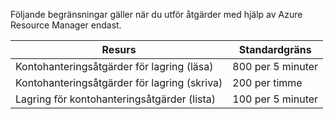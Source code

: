 Följande begränsningar gäller när du utför åtgärder med hjälp av Azure Resource Manager endast.

| Resurs | Standardgräns |
| --- | --- |
| Kontohanteringsåtgärder för lagring (läsa) |800 per 5 minuter |
| Kontohanteringsåtgärder för lagring (skriva) |200 per timme |
| Lagring för kontohanteringsåtgärder (lista) |100 per 5 minuter |

